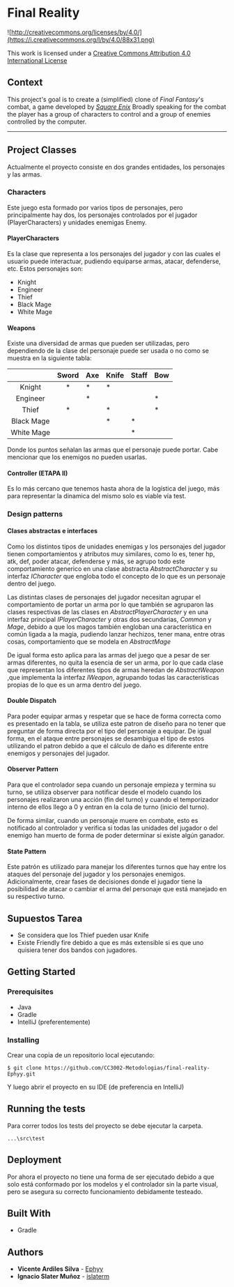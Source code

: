 Final Reality
=============

![http://creativecommons.org/licenses/by/4.0/](https://i.creativecommons.org/l/by/4.0/88x31.png)

This work is licensed under a 
[Creative Commons Attribution 4.0 International License](http://creativecommons.org/licenses/by/4.0/)

Context
-------

This project's goal is to create a (simplified) clone of _Final Fantasy_'s combat, a game developed
by [_Square Enix_](https://www.square-enix.com)
Broadly speaking for the combat the player has a group of characters to control and a group of 
enemies controlled by the computer.

---

## Project Classes
Actualmente el proyecto consiste en dos grandes entidades, los personajes y las armas.

### Characters

Este juego esta formado por varios tipos de personajes, pero principalmente hay dos, los personajes
controlados por el jugador (PlayerCharacters) y unidades enemigas Enemy.

#### PlayerCharacters
 
Es la clase que representa a los personajes del jugador y con las cuales el usuario puede
interactuar, pudiendo equiparse armas, atacar, defenderse, etc. Estos personajes son:

- Knight
- Engineer
- Thief
- Black Mage
- White Mage

#### Weapons

Existe una diversidad de armas que pueden ser utilizadas, pero dependiendo de la clase del personaje
puede ser usada o no como se muestra en la siguiente tabla:

|            | Sword | Axe | Knife | Staff | Bow |
|:----------:|:-----:|-----|-------|-------|-----|
| Knight     |   *   |  *  |   *   |       |     |
| Engineer   |       |  *  |       |       |  *  |
| Thief      |   *   |     |   *   |       |  *  |
| Black Mage |       |     |   *   |   *   |     |
| White Mage |       |     |       |   *   |     |

Donde los puntos señalan las armas que el personaje puede portar. Cabe mencionar que los enemigos 
no pueden usarlas.

#### Controller (ETAPA II)
Es lo más cercano que tenemos hasta ahora de la logística del juego, más para representar la dinamica del mismo solo es viable vía test.

### Design patterns

#### Clases abstractas e interfaces

Como los distintos tipos de unidades enemigas y los personajes del jugador  tienen comportamientos y atributos muy
similares, como lo es, tener hp, atk, def, poder atacar, defenderse y más, se agrupo todo este 
comportamiento generico en una clase abstracta *AbstractCharacter*  y su interfaz *ICharacter* que engloba todo 
el concepto de lo que es un personaje dentro del juego.

Las distintas clases de personajes del jugador necesitan agrupar el comportamiento de portar un arma
por lo que también se agruparon las clases respectivas de las clases en *AbstractPlayerCharacter* y
en una interfaz principal *IPlayerCharacter* y otras dos secundarias, *Common*
y *Mage*, debido a que los magos también engloban una característica en común ligada a la magia, pudiendo
lanzar hechizos, tener mana, entre otras cosas, comportamiento que se modela en *AbstractMage*

De igual forma esto aplica para las armas del juego que a pesar de ser armas diferentes, no quita la
esencia de ser un arma, por lo que cada clase que representan los diferentes
tipos de armas heredan de *AbstractWeapon* ,que implementa la interfaz *IWeapon*, agrupando todas las
características propias de lo que es un arma dentro del juego.

#### Double Dispatch
Para poder equipar armas y respetar que se hace de forma correcta como es presentado en la tabla, se utiliza 
este patron de diseño para no tener que preguntar de forma directa por el tipo del personaje a equipar. 
De igual forma, en el ataque entre personajes
se desambigua el tipo de estos utilizando el patron debido a que el cálculo de daño es diferente entre enemigos y personajes
del jugador.

#### Observer Pattern
Para que el controlador sepa cuando un personaje empieza y termina su turno, se utiliza observer para notificar
desde el modelo cuando los personajes realizaron una acción (fin del turno) y cuando el temporizador
interno de ellos llego a 0 y entran en la cola de turno (inicio del turno).

De forma similar, cuando un personaje muere en combate, esto es notificado al controlador y
verifica si todas las unidades del jugador o del enemigo han muerto de forma de poder determinar si existe
algún ganador.

#### State Pattern
Este patrón es utilizado para manejar los diferentes turnos que hay entre los ataques del personaje del jugador
y los personajes enemigos. Adicionalmente, crear fases de decisiones donde el jugador tiene la posibilidad de 
atacar o cambiar el arma del personaje que está manejado en su respectivo turno.

## Supuestos Tarea
- Se considera que los Thief pueden usar Knife
- Existe Friendly fire debido a que es más extensible si es que uno quisiera tener dos bandos con jugadores.

## Getting Started

### Prerequisites

- Java
- Gradle
- IntelliJ (preferentemente)

### Installing

Crear una copia de un repositorio local ejecutando:
```
$ git clone https://github.com/CC3002-Metodologias/final-reality-Ephyy.git
```

Y luego abrir el proyecto en su IDE (de preferencia en IntelliJ)

## Running the tests

Para correr todos los tests del proyecto se debe ejecutar la carpeta.
```
...\src\test
```

## Deployment
Por ahora el proyecto no tiene una forma de ser ejecutado debido a que solo está conformado por
los modelos y el controlador sin la parte visual, pero se asegura su correcto funcionamiento debidamente testeado.

## Built With

* Gradle

## Authors

- **Vicente Ardiles Silva** - [Ephyy](https://github.com/Ephyy)
- **Ignacio Slater Muñoz** - [islaterm](https://github.com/islaterm)
